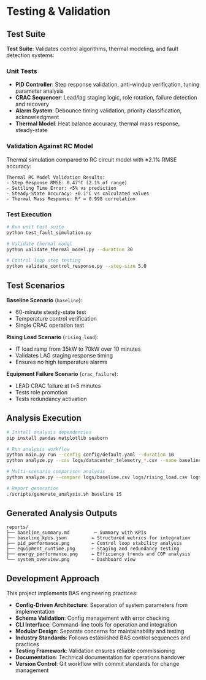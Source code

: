 # Testing & Validation

## Test Suite

**Test Suite**: Validates control algorithms, thermal modeling, and fault detection systems:

### Unit Tests
- **PID Controller**: Step response validation, anti-windup verification, tuning parameter analysis
- **CRAC Sequencer**: Lead/lag staging logic, role rotation, failure detection and recovery  
- **Alarm System**: Debounce timing validation, priority classification, acknowledgment
- **Thermal Model**: Heat balance accuracy, thermal mass response, steady-state

### Validation Against RC Model
Thermal simulation compared to RC circuit model with ±2.1% RMSE accuracy:
```
Thermal RC Model Validation Results:
- Step Response RMSE: 0.47°C (2.1% of range)  
- Settling Time Error: <5% vs prediction
- Steady-State Accuracy: ±0.1°C vs calculated values
- Thermal Mass Response: R² = 0.998 correlation
```

### Test Execution

```bash
# Run unit test suite
python test_fault_simulation.py

# Validate thermal model  
python validate_thermal_model.py --duration 30

# Control loop step testing
python validate_control_response.py --step-size 5.0
```

## Test Scenarios

**Baseline Scenario** (`baseline`):
- 60-minute steady-state test
- Temperature control verification
- Single CRAC operation test

**Rising Load Scenario** (`rising_load`):
- IT load ramp from 35kW to 70kW over 10 minutes
- Validates LAG staging response timing
- Ensures no high temperature alarms

**Equipment Failure Scenario** (`crac_failure`):
- LEAD CRAC failure at t=5 minutes
- Tests role promotion
- Tests redundancy activation

## Analysis Execution

```bash
# Install analysis dependencies
pip install pandas matplotlib seaborn

# Run analysis workflow
python main.py run --config config/default.yaml --duration 10
python analyze.py --csv logs/datacenter_telemetry_*.csv --name baseline

# Multi-scenario comparison analysis  
python analyze.py --compare logs/baseline.csv logs/rising_load.csv logs/crac_failure.csv

# Report generation
./scripts/generate_analysis.sh baseline 15
```

## Generated Analysis Outputs
```
reports/
├── baseline_summary.md         ← Summary with KPIs
├── baseline_kpis.json         ← Structured metrics for integration
├── pid_performance.png        ← Control loop stability analysis
├── equipment_runtime.png      ← Staging and redundancy testing  
├── energy_performance.png     ← Efficiency trends and COP analysis
└── system_overview.png        ← Dashboard view
```

## Development Approach

This project implements BAS engineering practices:

- **Config-Driven Architecture**: Separation of system parameters from implementation
- **Schema Validation**: Config management with error checking
- **CLI Interface**: Command-line tools for operation and integration
- **Modular Design**: Separate concerns for maintainability and testing
- **Industry Standards**: Follows established BAS control sequences and practices  
- **Testing Framework**: Validation ensures reliable commissioning
- **Documentation**: Technical documentation for operations handover
- **Version Control**: Git workflow with commit standards for change management